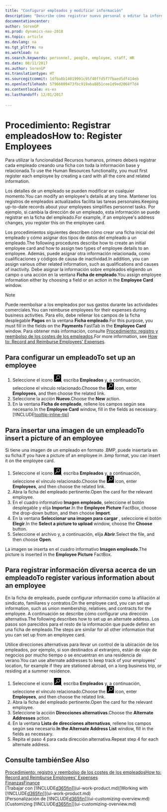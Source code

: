 ```yaml
---
title: "Configurar empleados y modificar información"
description: "Describe cómo registrar nuevo personal o editar la información del personal existente."
documentationcenter: 
author: SorenGP
ms.prod: dynamics-nav-2018
ms.topic: article
ms.devlang: na
ms.tgt_pltfrm: na
ms.workload: na
ms.search.keywords: personnel, people, employee, staff, HR
ms.date: 08/11/2017
ms.author: SorenGP
ms.translationtype: HT
ms.sourcegitcommit: 1dfba8b14019991c95f40ffd5f7fbaed5df414eb
ms.openlocfilehash: 57966009473fbc919aba8851cee1d9ed2068f7d4
ms.contentlocale: es-es
ms.lasthandoff: 12/01/2017

---
```

# <a name="how-to-register-employees"></a><span data-ttu-id="54da0-103">Procedimiento: Registrar empleados</span><span class="sxs-lookup"><span data-stu-id="54da0-103">How to: Register Employees</span></span>
<span data-ttu-id="54da0-104">Para utilizar la funcionalidad Recursos humanos, primero deberá registrar cada empleado creando una ficha con toda la información base y relacionada.</span><span class="sxs-lookup"><span data-stu-id="54da0-104">To use the Human Resources functionality, you must first register each employee by creating a card with all the core and related information.</span></span>

<span data-ttu-id="54da0-105">Los detalles de un empleado se pueden modificar en cualquier momento.</span><span class="sxs-lookup"><span data-stu-id="54da0-105">You can modify an employee's details at any time.</span></span> <span data-ttu-id="54da0-106">Mantener los registros de empleados actualizados facilita las tareas personales.</span><span class="sxs-lookup"><span data-stu-id="54da0-106">Keeping up-to-date records about your employees simplifies personnel tasks.</span></span> <span data-ttu-id="54da0-107">Por ejemplo, si cambia la dirección de un empleado, esta información se puede registrar en la ficha del empleado.</span><span class="sxs-lookup"><span data-stu-id="54da0-107">For example, if an employee's address changes, you register this on the employee card.</span></span>

<span data-ttu-id="54da0-108">Los procedimientos siguientes describen cómo crear una ficha inicial del empleado y cómo asignar dos tipos de datos del empleado a un empleado.</span><span class="sxs-lookup"><span data-stu-id="54da0-108">The following procedures describe how to create an initial employee card and how to assign two types of employee details to an employee.</span></span> <span data-ttu-id="54da0-109">Además, puede asignar otra información relacionada, como cualificaciones y códigos de causa de inactividad.</span><span class="sxs-lookup"><span data-stu-id="54da0-109">In addition, you can assign various other related information, such as qualifications and causes of inactivity.</span></span> <span data-ttu-id="54da0-110">Debe asignar la información sobre empleados eligiendo un campo o una acción en la ventana **Ficha de empleado**.</span><span class="sxs-lookup"><span data-stu-id="54da0-110">You assign employee information either by choosing a field or an action in the **Employee Card** window.</span></span>

> [!NOTE]  
> <span data-ttu-id="54da0-111">Puede reembolsar a los empleados por sus gastos durante las actividades comerciales.</span><span class="sxs-lookup"><span data-stu-id="54da0-111">You can reimburse employees for their expenses during business activities.</span></span> <span data-ttu-id="54da0-112">Para ello, debe rellenar los campos de la ficha desplegable **Pagos** en la ventana **Ficha empleado**.</span><span class="sxs-lookup"><span data-stu-id="54da0-112">For this purpose, you must fill in the fields on the **Payments** FastTab in the **Employee Card** window.</span></span> <span data-ttu-id="54da0-113">Para obtener más información, consulte [Procedimiento: registro y reembolso de los costes de los empleados](finance-how-record-reimburse-employee-expenses.md).</span><span class="sxs-lookup"><span data-stu-id="54da0-113">For more information, see [How to: Record and Reimburse Employees' Expenses](finance-how-record-reimburse-employee-expenses.md).</span></span>

## <a name="to-set-up-an-employee"></a><span data-ttu-id="54da0-114">Para configurar un empleado</span><span class="sxs-lookup"><span data-stu-id="54da0-114">To set up an employee</span></span>
1. <span data-ttu-id="54da0-115">Seleccione el icono ![Buscar página o informe](media/ui-search/search_small.png "icono Buscar página o informe"), escriba **Empleados** y, a continuación, seleccione el vínculo relacionado.</span><span class="sxs-lookup"><span data-stu-id="54da0-115">Choose the ![Search for Page or Report](media/ui-search/search_small.png "Search for Page or Report icon") icon, enter **Employees**, and then choose the related link.</span></span>
2. <span data-ttu-id="54da0-116">Seleccione la acción **Nuevo**.</span><span class="sxs-lookup"><span data-stu-id="54da0-116">Choose the **New** action.</span></span>
3. <span data-ttu-id="54da0-117">En la ventana **Ficha de empleado**, rellene los campos según sea necesario.</span><span class="sxs-lookup"><span data-stu-id="54da0-117">In the **Employee Card** window, fill in the fields as necessary.</span></span> [!INCLUDE[tooltip-inline-tip](includes/tooltip-inline-tip_md.md)]

## <a name="to-insert-a-picture-of-an-employee"></a><span data-ttu-id="54da0-118">Para insertar una imagen de un empleado</span><span class="sxs-lookup"><span data-stu-id="54da0-118">To insert a picture of an employee</span></span>
<span data-ttu-id="54da0-119">Si tiene una imagen de un empleado en formato .BMP, puede insertarla en su ficha.</span><span class="sxs-lookup"><span data-stu-id="54da0-119">If you have a picture of an employee in .bmp format, you can insert it on the employee card.</span></span>

1. <span data-ttu-id="54da0-120">Seleccione el icono ![Buscar página o informe](media/ui-search/search_small.png "icono Buscar página o informe"), escriba **Empleados** y, a continuación, seleccione el vínculo relacionado.</span><span class="sxs-lookup"><span data-stu-id="54da0-120">Choose the ![Search for Page or Report](media/ui-search/search_small.png "Search for Page or Report icon") icon, enter **Employees**, and then choose the related link.</span></span>
2. <span data-ttu-id="54da0-121">Abra la ficha del empleado pertinente.</span><span class="sxs-lookup"><span data-stu-id="54da0-121">Open the card for the relevant employee.</span></span>
3. <span data-ttu-id="54da0-122">En el cuadro informativo **Imagen empleado**, seleccione el botón desplegable y elija **Importar**.</span><span class="sxs-lookup"><span data-stu-id="54da0-122">In the **Employee Picture** FactBox, choose the drop-down button, and then choose **Import**.</span></span>
4. <span data-ttu-id="54da0-123">En la ventana **Seleccionar una imagen para cargar** , seleccione el botón **Elegir**.</span><span class="sxs-lookup"><span data-stu-id="54da0-123">In the **Select a picture to upload** window, choose the **Choose** button.</span></span>
5. <span data-ttu-id="54da0-124">Seleccione el archivo y, a continuación, elija **Abrir**.</span><span class="sxs-lookup"><span data-stu-id="54da0-124">Select the file, and then choose **Open**.</span></span>

<span data-ttu-id="54da0-125">La imagen se inserta en el cuadro informativo **Imagen empleado**.</span><span class="sxs-lookup"><span data-stu-id="54da0-125">The picture is inserted in the **Employee Picture** FactBox.</span></span>

## <a name="to-register-various-information-about-an-employee"></a><span data-ttu-id="54da0-126">Para registrar información diversa acerca de un empleado</span><span class="sxs-lookup"><span data-stu-id="54da0-126">To register various information about an employee</span></span>
<span data-ttu-id="54da0-127">En la ficha de empleado, puede configurar información como la afiliación al sindicato, familiares y contratos.</span><span class="sxs-lookup"><span data-stu-id="54da0-127">On the employee card, you can set up information, such as union membership, relatives, and contracts for the employee.</span></span> <span data-ttu-id="54da0-128">A continuación se describe cómo configurar una dirección alternativa.</span><span class="sxs-lookup"><span data-stu-id="54da0-128">The following describes how to set up an alternate address.</span></span> <span data-ttu-id="54da0-129">Los pasos son parecidos para el resto de la información que puede definir en una ficha de empleado.</span><span class="sxs-lookup"><span data-stu-id="54da0-129">The steps are similar for all other information that you can set up from an employee card.</span></span>

<span data-ttu-id="54da0-130">Utilice direcciones alternativas para llevar un control de la ubicación de los empleados, por ejemplo, si son destinados al extranjero, están de viaje de negocios por mucho tiempo o se encuentran en una residencia de verano.</span><span class="sxs-lookup"><span data-stu-id="54da0-130">You can use alternate addresses to keep track of your employees’ location, for example if they are stationed abroad, on a long business trip, or residing at a summer residence.</span></span>

1. <span data-ttu-id="54da0-131">Seleccione el icono ![Buscar página o informe](media/ui-search/search_small.png "icono Buscar página o informe"), escriba **Empleados** y, a continuación, seleccione el vínculo relacionado.</span><span class="sxs-lookup"><span data-stu-id="54da0-131">Choose the ![Search for Page or Report](media/ui-search/search_small.png "Search for Page or Report icon") icon, enter **Employees**, and then choose the related link.</span></span>
2. <span data-ttu-id="54da0-132">Abra la ficha del empleado pertinente.</span><span class="sxs-lookup"><span data-stu-id="54da0-132">Open the card for the relevant employee.</span></span>
3. <span data-ttu-id="54da0-133">Seleccione la acción **Direcciones alternativas**.</span><span class="sxs-lookup"><span data-stu-id="54da0-133">Choose the **Alternate Addresses** action.</span></span>
4. <span data-ttu-id="54da0-134">En la ventana **Lista de direcciones alternativas**, rellene los campos según sea necesario.</span><span class="sxs-lookup"><span data-stu-id="54da0-134">**In the Alternate Address List** window, fill in the fields as necessary.</span></span>
5. <span data-ttu-id="54da0-135">Repita el paso 4 para cada dirección alternativa.</span><span class="sxs-lookup"><span data-stu-id="54da0-135">Repeat step 4 for each alternate address.</span></span>

## <a name="see-also"></a><span data-ttu-id="54da0-136">Consulte también</span><span class="sxs-lookup"><span data-stu-id="54da0-136">See Also</span></span>
[<span data-ttu-id="54da0-137">Procedimiento: registro y reembolso de los costes de los empleados</span><span class="sxs-lookup"><span data-stu-id="54da0-137">How to: Record and Reimburse Employees' Expenses</span></span>](finance-how-record-reimburse-employee-expenses.md)  
[<span data-ttu-id="54da0-138">Finanzas</span><span class="sxs-lookup"><span data-stu-id="54da0-138">Finance</span></span>](finance.md)  
<span data-ttu-id="54da0-139">[Trabajar con [!INCLUDE[d365fin](includes/d365fin_md.md)]](ui-work-product.md)</span><span class="sxs-lookup"><span data-stu-id="54da0-139">[Working with [!INCLUDE[d365fin](includes/d365fin_md.md)]](ui-work-product.md)</span></span>  
<span data-ttu-id="54da0-140">[Personalización de [!INCLUDE[d365fin](includes/d365fin_md.md)]](ui-customizing-overview.md)</span><span class="sxs-lookup"><span data-stu-id="54da0-140">[Customizing [!INCLUDE[d365fin](includes/d365fin_md.md)]](ui-customizing-overview.md)</span></span>

